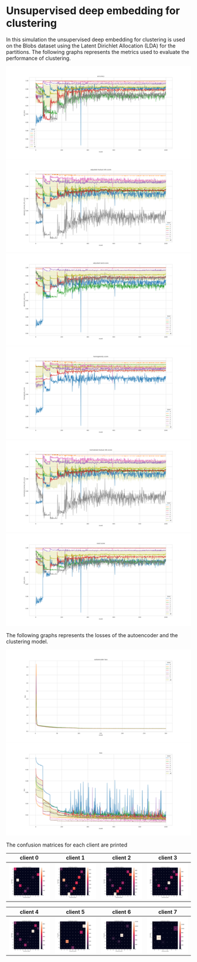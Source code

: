 # Unsupervised deep embedding for clustering

In this simulation the unsupervised deep embedding for clustering is used on the Blobs dataset using the Latent Dirichlet Allocation (LDA) for the partitions.
The following graphs represents the metrics used to evaluate the performance of clustering.

![accuracy](accuracy.png?raw=true)
![ami](adjusted_mutual_info_score.png?raw=true)
![ari](adjusted_rand_score.png?raw=true)
![homo](homogeneity_score.png?raw=true)
![nmi](normalized_mutual_info_score.png?raw=true)
![ran](rand_score.png?raw=true)

The following graphs represents the losses of the autoencoder and the clustering model.

![ae_loss](autoencoder_loss.png?raw=true)
![cl_loss](loss.png?raw=true)

The confusion matrices for each client are printed

| client 0 | client 1 | client 2 | client 3 |
|:-------------------------:|:-------------------------:|:-------------------------:|:-------------------------:|
|![client_0](conf_matrix_c0.png?raw=true)|![client_1](conf_matrix_c1.png?raw=true)|![client_2](conf_matrix_c2.png?raw=true)|![client_3](conf_matrix_c3.png?raw=true)|

| client 4 | client 5 | client 6 | client 7 |
|:-------------------------:|:-------------------------:|:-------------------------:|:-------------------------:|
|![client_4](conf_matrix_c4.png?raw=true)|![client_5](conf_matrix_c5.png?raw=true)|![client_6](conf_matrix_c6.png?raw=true)|![client_7](conf_matrix_c7.png?raw=true)|
